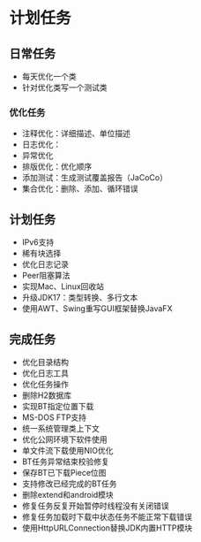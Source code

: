# 计划任务

## 日常任务

* 每天优化一个类
* 针对优化类写一个测试类

### 优化任务

* 注释优化：详细描述、单位描述
* 日志优化：
* 异常优化
* 排版优化：优化顺序
* 添加测试：生成测试覆盖报告（JaCoCo）
* 集合优化：删除、添加、循环错误

## 计划任务

* IPv6支持
* 稀有块选择
* 优化日志记录
* Peer阻塞算法
* 实现Mac、Linux回收站
* 升级JDK17：类型转换、多行文本
* 使用AWT、Swing重写GUI框架替换JavaFX

## 完成任务

* 优化目录结构
* 优化日志工具
* 优化任务操作
* 删除H2数据库
* 实现BT指定位置下载
* MS-DOS FTP支持
* 统一系统管理类上下文
* 优化公网环境下软件使用
* 单文件流下载使用NIO优化
* BT任务异常结束校验修复
* 保存BT已下载Piece位图
* 支持修改已经完成的BT任务
* 删除extend和android模块
* 修复任务反复开始暂停时线程没有关闭错误
* 修复任务加载时下载中状态任务不能正常下载错误
* 使用HttpURLConnection替换JDK内置HTTP模块
